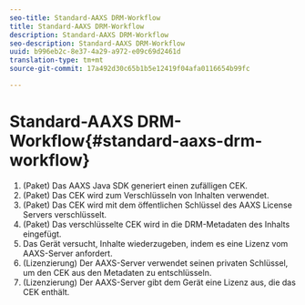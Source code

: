```yaml
---
seo-title: Standard-AAXS DRM-Workflow
title: Standard-AAXS DRM-Workflow
description: Standard-AAXS DRM-Workflow
seo-description: Standard-AAXS DRM-Workflow
uuid: b996eb2c-8e37-4a29-a972-e09c69d2461d
translation-type: tm+mt
source-git-commit: 17a492d30c65b1b5e12419f04afa0116654b99fc

---
```



# Standard-AAXS DRM-Workflow{#standard-aaxs-drm-workflow}

1. (Paket) Das AAXS Java SDK generiert einen zufälligen CEK.
1. (Paket) Das CEK wird zum Verschlüsseln von Inhalten verwendet.
1. (Paket) Das CEK wird mit dem öffentlichen Schlüssel des AAXS License Servers verschlüsselt.
1. (Paket) Das verschlüsselte CEK wird in die DRM-Metadaten des Inhalts eingefügt.
1. Das Gerät versucht, Inhalte wiederzugeben, indem es eine Lizenz vom AAXS-Server anfordert.
1. (Lizenzierung) Der AAXS-Server verwendet seinen privaten Schlüssel, um den CEK aus den Metadaten zu entschlüsseln.
1. (Lizenzierung) Der AAXS-Server gibt dem Gerät eine Lizenz aus, die das CEK enthält.

